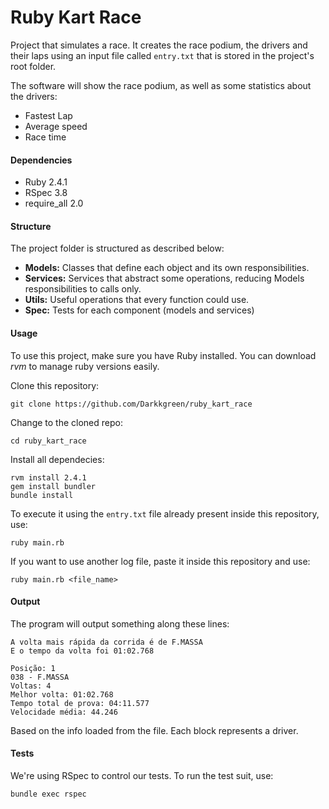 # Ruby Kart Race

Project that simulates a race. It creates the race podium, the drivers and their laps using an input file called `entry.txt` that is stored in the project's root folder.

The software will show the race podium, as well as some statistics about the drivers:

- Fastest Lap
- Average speed
- Race time

#### Dependencies

- Ruby 2.4.1
- RSpec 3.8
- require_all 2.0

#### Structure

The project folder is structured as described below:

- **Models:** Classes that define each object and its own responsibilities.
- **Services:** Services that abstract some operations, reducing Models responsibilities to calls only.
- **Utils:** Useful operations that every function could use.
- **Spec:** Tests for each component (models and services)

#### Usage

To use this project, make sure you have Ruby installed. You can download *rvm* to manage ruby versions easily.

Clone this repository:

`git clone https://github.com/Darkkgreen/ruby_kart_race`

Change to the cloned repo:

`cd ruby_kart_race`

Install all dependecies:

```
rvm install 2.4.1
gem install bundler
bundle install
```

To execute it using the `entry.txt` file already present inside this repository, use:

`ruby main.rb`

If you want to use another log file, paste it inside this repository and use:

`ruby main.rb <file_name>`

#### Output

The program will output something along these lines:

```
A volta mais rápida da corrida é de F.MASSA
E o tempo da volta foi 01:02.768

Posição: 1
038 - F.MASSA
Voltas: 4
Melhor volta: 01:02.768
Tempo total de prova: 04:11.577
Velocidade média: 44.246
```

Based on the info loaded from the file. Each block represents a driver.

#### Tests

We're using RSpec to control our tests. To run the test suit, use:

`bundle exec rspec`
